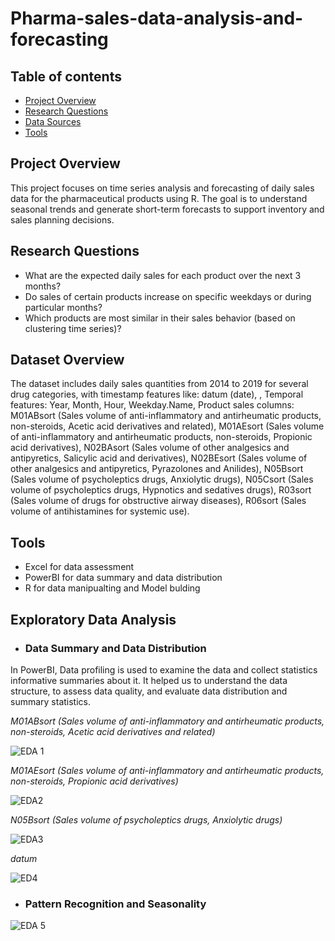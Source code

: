 # Pharma-sales-data-analysis-and-forecasting

## Table of contents
- [Project Overview](#project-overview)
- [Research Questions](#research-questions)
- [Data Sources](#data-sources)
- [Tools](#tools)


## Project Overview

This project focuses on time series analysis and forecasting of daily sales data for the pharmaceutical products using R. The goal is to understand seasonal trends and generate short-term forecasts to support inventory and sales planning decisions.

## Research Questions

- What are the expected daily sales for each product over the next 3 months?
- Do sales of certain products increase on specific weekdays or during particular months?
- Which products are most similar in their sales behavior (based on clustering time series)?

## Dataset Overview

The dataset includes daily sales quantities from 2014 to 2019 for several drug categories, with timestamp features like: datum (date), , Temporal features: Year, Month, Hour, Weekday.Name, Product sales columns: M01ABsort (Sales volume of anti-inflammatory and antirheumatic products, non-steroids, Acetic acid derivatives and related), M01AEsort (Sales volume of anti-inflammatory and antirheumatic products, non-steroids, Propionic acid derivatives), N02BAsort (Sales volume of other analgesics and antipyretics, Salicylic acid and derivatives), N02BEsort (Sales volume of other analgesics and antipyretics, Pyrazolones and Anilides), N05Bsort (Sales volume of psycholeptics drugs, Anxiolytic drugs), N05Csort (Sales volume of psycholeptics drugs, Hypnotics and sedatives drugs), R03sort (Sales volume of drugs for obstructive airway diseases), R06sort (Sales volume of antihistamines for systemic use). 

## Tools
- Excel for data assessment 
- PowerBI for data summary and data distribution 
- R for data manipualting and Model bulding

## Exploratory Data Analysis

- ### Data Summary and Data Distribution

In PowerBI, Data profiling is used to examine the data and collect statistics informative summaries about it. It helped us to understand the  data structure, to assess data quality, and evaluate data distribution and summary statistics. 

*M01ABsort (Sales volume of anti-inflammatory and antirheumatic products, non-steroids, Acetic acid derivatives and related)*

![EDA 1](https://github.com/user-attachments/assets/6b78f043-9ec6-43b9-816f-3c9ea9cb290c)

*M01AEsort (Sales volume of anti-inflammatory and antirheumatic products, non-steroids, Propionic acid derivatives)*

![EDA2](https://github.com/user-attachments/assets/3f36063e-1f08-4851-8c09-ec631173f299)

*N05Bsort (Sales volume of psycholeptics drugs, Anxiolytic drugs)*

![EDA3](https://github.com/user-attachments/assets/b162819b-fb11-4ed5-81bf-00f5f27d1715)

*datum*

![ED4](https://github.com/user-attachments/assets/2886ad26-fb8a-41d7-bbeb-dbf1200552e8)

- ### Pattern Recognition and Seasonality

![EDA 5](https://github.com/user-attachments/assets/a93604d5-a22a-4e08-9692-abf384c9680f)




